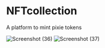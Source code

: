 # NFTcollection
A platform to mint pixie tokens

![Screenshot (36)](https://user-images.githubusercontent.com/75473780/194889625-d2c3dec2-e830-4b2c-b823-627639ed50c4.png)
![Screenshot (37)](https://user-images.githubusercontent.com/75473780/194889632-23e71a9f-4a35-45da-94db-a9273bdeb858.png)
